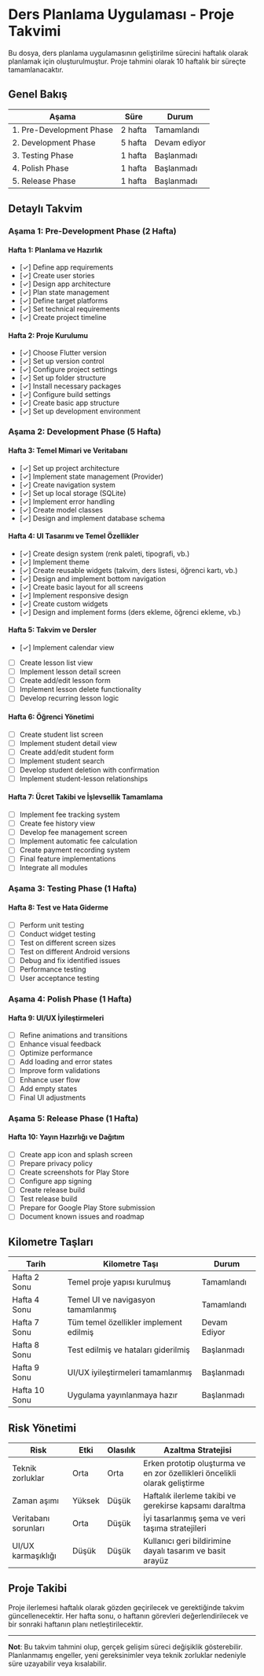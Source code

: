 # Ders Planlama Uygulaması - Proje Takvimi

Bu dosya, ders planlama uygulamasının geliştirilme sürecini haftalık olarak planlamak için oluşturulmuştur. Proje tahmini olarak 10 haftalık bir süreçte tamamlanacaktır.

## Genel Bakış

| Aşama | Süre | Durum |
|-------|------|-------|
| 1. Pre-Development Phase | 2 hafta | Tamamlandı |
| 2. Development Phase | 5 hafta | Devam ediyor |
| 3. Testing Phase | 1 hafta | Başlanmadı |
| 4. Polish Phase | 1 hafta | Başlanmadı |
| 5. Release Phase | 1 hafta | Başlanmadı |

## Detaylı Takvim

### Aşama 1: Pre-Development Phase (2 Hafta)

#### Hafta 1: Planlama ve Hazırlık
- [✓] Define app requirements
- [✓] Create user stories
- [✓] Design app architecture
- [✓] Plan state management
- [✓] Define target platforms
- [✓] Set technical requirements
- [✓] Create project timeline

#### Hafta 2: Proje Kurulumu
- [✓] Choose Flutter version
- [✓] Set up version control
- [✓] Configure project settings
- [✓] Set up folder structure
- [✓] Install necessary packages
- [✓] Configure build settings
- [✓] Create basic app structure
- [✓] Set up development environment

### Aşama 2: Development Phase (5 Hafta)

#### Hafta 3: Temel Mimari ve Veritabanı
- [✓] Set up project architecture
- [✓] Implement state management (Provider)
- [✓] Create navigation system
- [✓] Set up local storage (SQLite)
- [✓] Implement error handling
- [✓] Create model classes
- [✓] Design and implement database schema

#### Hafta 4: UI Tasarımı ve Temel Özellikler
- [✓] Create design system (renk paleti, tipografi, vb.)
- [✓] Implement theme
- [✓] Create reusable widgets (takvim, ders listesi, öğrenci kartı, vb.)
- [✓] Design and implement bottom navigation
- [✓] Create basic layout for all screens
- [✓] Implement responsive design
- [✓] Create custom widgets
- [✓] Design and implement forms (ders ekleme, öğrenci ekleme, vb.)

#### Hafta 5: Takvim ve Dersler
- [✓] Implement calendar view
- [ ] Create lesson list view
- [ ] Implement lesson detail screen
- [ ] Create add/edit lesson form
- [ ] Implement lesson delete functionality
- [ ] Develop recurring lesson logic

#### Hafta 6: Öğrenci Yönetimi
- [ ] Create student list screen
- [ ] Implement student detail view
- [ ] Create add/edit student form
- [ ] Implement student search
- [ ] Develop student deletion with confirmation
- [ ] Implement student-lesson relationships

#### Hafta 7: Ücret Takibi ve İşlevsellik Tamamlama
- [ ] Implement fee tracking system
- [ ] Create fee history view
- [ ] Develop fee management screen
- [ ] Implement automatic fee calculation
- [ ] Create payment recording system
- [ ] Final feature implementations
- [ ] Integrate all modules

### Aşama 3: Testing Phase (1 Hafta)

#### Hafta 8: Test ve Hata Giderme
- [ ] Perform unit testing
- [ ] Conduct widget testing
- [ ] Test on different screen sizes
- [ ] Test on different Android versions
- [ ] Debug and fix identified issues
- [ ] Performance testing
- [ ] User acceptance testing

### Aşama 4: Polish Phase (1 Hafta)

#### Hafta 9: UI/UX İyileştirmeleri
- [ ] Refine animations and transitions
- [ ] Enhance visual feedback
- [ ] Optimize performance
- [ ] Add loading and error states
- [ ] Improve form validations
- [ ] Enhance user flow
- [ ] Add empty states
- [ ] Final UI adjustments

### Aşama 5: Release Phase (1 Hafta)

#### Hafta 10: Yayın Hazırlığı ve Dağıtım
- [ ] Create app icon and splash screen
- [ ] Prepare privacy policy
- [ ] Create screenshots for Play Store
- [ ] Configure app signing
- [ ] Create release build
- [ ] Test release build
- [ ] Prepare for Google Play Store submission
- [ ] Document known issues and roadmap

## Kilometre Taşları

| Tarih | Kilometre Taşı | Durum |
|-------|----------------|-------|
| Hafta 2 Sonu | Temel proje yapısı kurulmuş | Tamamlandı |
| Hafta 4 Sonu | Temel UI ve navigasyon tamamlanmış | Tamamlandı |
| Hafta 7 Sonu | Tüm temel özellikler implement edilmiş | Devam Ediyor |
| Hafta 8 Sonu | Test edilmiş ve hataları giderilmiş | Başlanmadı |
| Hafta 9 Sonu | UI/UX iyileştirmeleri tamamlanmış | Başlanmadı |
| Hafta 10 Sonu | Uygulama yayınlanmaya hazır | Başlanmadı |

## Risk Yönetimi

| Risk | Etki | Olasılık | Azaltma Stratejisi |
|------|------|----------|---------------------|
| Teknik zorluklar | Orta | Orta | Erken prototip oluşturma ve en zor özellikleri öncelikli olarak geliştirme |
| Zaman aşımı | Yüksek | Düşük | Haftalık ilerleme takibi ve gerekirse kapsamı daraltma |
| Veritabanı sorunları | Orta | Düşük | İyi tasarlanmış şema ve veri taşıma stratejileri |
| UI/UX karmaşıklığı | Düşük | Düşük | Kullanıcı geri bildirimine dayalı tasarım ve basit arayüz |

## Proje Takibi

Proje ilerlemesi haftalık olarak gözden geçirilecek ve gerektiğinde takvim güncellenecektir. Her hafta sonu, o haftanın görevleri değerlendirilecek ve bir sonraki haftanın planı netleştirilecektir.

---

**Not**: Bu takvim tahmini olup, gerçek gelişim süreci değişiklik gösterebilir. Planlanmamış engeller, yeni gereksinimler veya teknik zorluklar nedeniyle süre uzayabilir veya kısalabilir. 